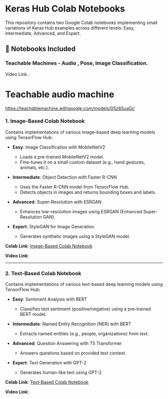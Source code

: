 # Keras Hub Colab Notebooks

This repository contains two Google Colab notebooks implementing small variations of Keras Hub examples across different levels: Easy, Intermediate, Advanced, and Expert.

## 📌 Notebooks Included
### Teachable Machines - Audio , Pose, Image Classification.
Video Link : 
# Teachable audio machine 
https://teachablemachine.withgoogle.com/models/05z6SuaGj/

### 1️. Image-Based Colab Notebook 
Contains implementations of various image-based deep learning models using TensorFlow Hub:

- **Easy**: Image Classification with MobileNetV2
  - Loads a pre-trained MobileNetV2 model.
  - Fine-tunes it on a small custom dataset (e.g., hand gestures, animals, etc.).
  
- **Intermediate**: Object Detection with Faster R-CNN
  - Uses the Faster R-CNN model from TensorFlow Hub.
  - Detects objects in images and returns bounding boxes and labels.
  
- **Advanced**: Super-Resolution with ESRGAN
  - Enhances low-resolution images using ESRGAN (Enhanced Super-Resolution GAN).
  
- **Expert**: StyleGAN for Image Generation
  - Generates synthetic images using a StyleGAN model.
  
**Colab Link**: [Image-Based Colab Notebook](https://colab.research.google.com/drive/1zdvvUvP5R60kYc1ntK41oiIR3W5XXAUE#scrollTo=KFK_-KzDsqAm)

**Video Link**:


---

### 2️. Text-Based Colab Notebook
Contains implementations of various text-based deep learning models using TensorFlow Hub:

- **Easy**: Sentiment Analysis with BERT
  - Classifies text sentiment (positive/negative) using a pre-trained BERT model.
  
- **Intermediate**: Named Entity Recognition (NER) with BERT
  - Extracts named entities (e.g., people, organizations) from text.
  
- **Advanced**: Question Answering with T5 Transformer
  - Answers questions based on provided text context.
  
- **Expert**: Text Generation with GPT-2
  - Generates human-like text using GPT-2.
  
 **Colab Link**: [Text-Based Colab Notebook](https://colab.research.google.com/drive/1RKe61XJiK83456hv-oiuhn03khwW5C2B#scrollTo=-5426BYzrUi0)
 
 **Video Link**:
